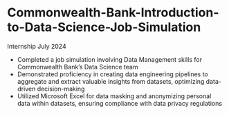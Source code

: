# Commonwealth-Bank-Introduction-to-Data-Science-Job-Simulation

Internship
July 2024

- Completed a job simulation involving Data Management skills for Commonwealth Bank’s Data Science team
- Demonstrated proficiency in creating data engineering pipelines to aggregate and extract valuable insights from datasets, optimizing data-driven decision-making
- Utilized Microsoft Excel for data masking and anonymizing personal data within datasets, ensuring compliance with data privacy regulations
